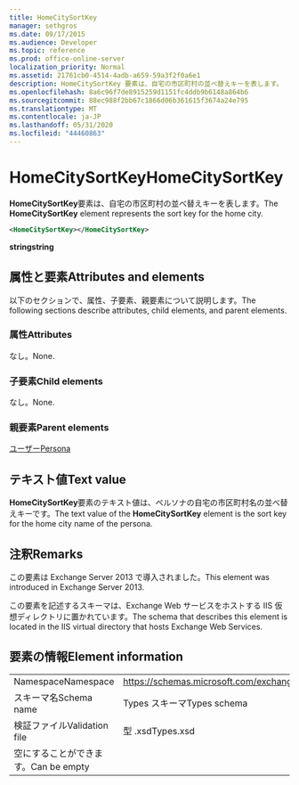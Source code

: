 ```yaml
---
title: HomeCitySortKey
manager: sethgros
ms.date: 09/17/2015
ms.audience: Developer
ms.topic: reference
ms.prod: office-online-server
localization_priority: Normal
ms.assetid: 21761cb0-4514-4adb-a659-59a3f2f0a6e1
description: HomeCitySortKey 要素は、自宅の市区町村の並べ替えキーを表します。
ms.openlocfilehash: 8a6c96f7de8915259d1151fc4ddb9b6148a864b6
ms.sourcegitcommit: 88ec988f2bb67c1866d06b361615f3674a24e795
ms.translationtype: MT
ms.contentlocale: ja-JP
ms.lasthandoff: 05/31/2020
ms.locfileid: "44460863"
---
```

# <a name="homecitysortkey"></a><span data-ttu-id="db439-103">HomeCitySortKey</span><span class="sxs-lookup"><span data-stu-id="db439-103">HomeCitySortKey</span></span>

<span data-ttu-id="db439-104">**HomeCitySortKey**要素は、自宅の市区町村の並べ替えキーを表します。</span><span class="sxs-lookup"><span data-stu-id="db439-104">The **HomeCitySortKey** element represents the sort key for the home city.</span></span> 
  
```XML
<HomeCitySortKey></HomeCitySortKey>
```

 <span data-ttu-id="db439-105">**string**</span><span class="sxs-lookup"><span data-stu-id="db439-105">**string**</span></span>
## <a name="attributes-and-elements"></a><span data-ttu-id="db439-106">属性と要素</span><span class="sxs-lookup"><span data-stu-id="db439-106">Attributes and elements</span></span>

<span data-ttu-id="db439-107">以下のセクションで、属性、子要素、親要素について説明します。</span><span class="sxs-lookup"><span data-stu-id="db439-107">The following sections describe attributes, child elements, and parent elements.</span></span>
  
### <a name="attributes"></a><span data-ttu-id="db439-108">属性</span><span class="sxs-lookup"><span data-stu-id="db439-108">Attributes</span></span>

<span data-ttu-id="db439-109">なし。</span><span class="sxs-lookup"><span data-stu-id="db439-109">None.</span></span>
  
### <a name="child-elements"></a><span data-ttu-id="db439-110">子要素</span><span class="sxs-lookup"><span data-stu-id="db439-110">Child elements</span></span>

<span data-ttu-id="db439-111">なし。</span><span class="sxs-lookup"><span data-stu-id="db439-111">None.</span></span>
  
### <a name="parent-elements"></a><span data-ttu-id="db439-112">親要素</span><span class="sxs-lookup"><span data-stu-id="db439-112">Parent elements</span></span>

[<span data-ttu-id="db439-113">ユーザー</span><span class="sxs-lookup"><span data-stu-id="db439-113">Persona</span></span>](persona.md)
  
## <a name="text-value"></a><span data-ttu-id="db439-114">テキスト値</span><span class="sxs-lookup"><span data-stu-id="db439-114">Text value</span></span>

<span data-ttu-id="db439-115">**HomeCitySortKey**要素のテキスト値は、ペルソナの自宅の市区町村名の並べ替えキーです。</span><span class="sxs-lookup"><span data-stu-id="db439-115">The text value of the **HomeCitySortKey** element is the sort key for the home city name of the persona.</span></span> 
  
## <a name="remarks"></a><span data-ttu-id="db439-116">注釈</span><span class="sxs-lookup"><span data-stu-id="db439-116">Remarks</span></span>

<span data-ttu-id="db439-117">この要素は Exchange Server 2013 で導入されました。</span><span class="sxs-lookup"><span data-stu-id="db439-117">This element was introduced in Exchange Server 2013.</span></span>
  
<span data-ttu-id="db439-118">この要素を記述するスキーマは、Exchange Web サービスをホストする IIS 仮想ディレクトリに置かれています。</span><span class="sxs-lookup"><span data-stu-id="db439-118">The schema that describes this element is located in the IIS virtual directory that hosts Exchange Web Services.</span></span>
  
## <a name="element-information"></a><span data-ttu-id="db439-119">要素の情報</span><span class="sxs-lookup"><span data-stu-id="db439-119">Element information</span></span>

|||
|:-----|:-----|
|<span data-ttu-id="db439-120">Namespace</span><span class="sxs-lookup"><span data-stu-id="db439-120">Namespace</span></span>  <br/> |https://schemas.microsoft.com/exchange/services/2006/types  <br/> |
|<span data-ttu-id="db439-121">スキーマ名</span><span class="sxs-lookup"><span data-stu-id="db439-121">Schema name</span></span>  <br/> |<span data-ttu-id="db439-122">Types スキーマ</span><span class="sxs-lookup"><span data-stu-id="db439-122">Types schema</span></span>  <br/> |
|<span data-ttu-id="db439-123">検証ファイル</span><span class="sxs-lookup"><span data-stu-id="db439-123">Validation file</span></span>  <br/> |<span data-ttu-id="db439-124">型 .xsd</span><span class="sxs-lookup"><span data-stu-id="db439-124">Types.xsd</span></span>  <br/> |
|<span data-ttu-id="db439-125">空にすることができます。</span><span class="sxs-lookup"><span data-stu-id="db439-125">Can be empty</span></span>  <br/> ||
   

